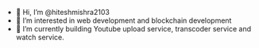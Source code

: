 - 👋 Hi, I’m @hiteshmishra2103
- 👀 I’m interested in web development and blockchain development
- 🌱 I’m currently building Youtube upload service, transcoder service and watch service.

<!---
hiteshmishra2103/hiteshmishra2103 is a ✨ special ✨ repository because its `README.md` (this file) appears on your GitHub profile.
You can click the Preview link to take a look at your changes.
--->

